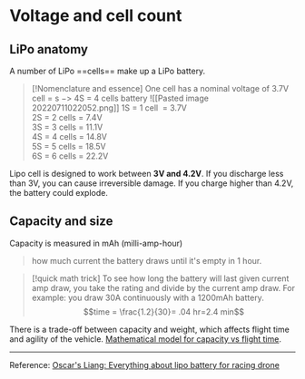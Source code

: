 # Voltage and cell count
## LiPo anatomy
A number of LiPo ==cells== make up a LiPo battery. 
> [!Nomenclature and essence]
> One cell has a nominal voltage of 3.7V 
> cell = s $->$ 4S = 4 cells battery
![[Pasted image 20220711022052.png]] 
1S = 1 cell  = 3.7V  
2S = 2 cells = 7.4V  
3S = 3 cells = 11.1V  
4S = 4 cells = 14.8V  
5S = 5 cells = 18.5V  
6S = 6 cells = 22.2V

Lipo cell is designed to work between **3V and 4.2V**. If you discharge less than 3V, you can cause irreversible damage. If you charge higher than 4.2V, the battery could explode. 

## Capacity and size
Capacity is measured in mAh (milli-amp-hour)
> how much current the battery draws until it's empty in 1 hour.

> [!quick math trick]
> To see how long the battery will last given current amp draw, you take the rating and divide by the current amp draw. For example: you draw 30A continuously with a 1200mAh battery.
> $$time = \frac{1.2}{30}= .04 hr=2.4 min$$

There is a trade-off between capacity and weight, which affects flight time and agility of the vehicle. [Mathematical model for capacity vs flight time](https://oscarliang.com/how-to-choose-battery-for-quadcopter-multicopter/).

--- 
Reference: [Oscar's Liang: Everything about lipo battery for racing drone](https://oscarliang.com/lipo-battery-guide/)